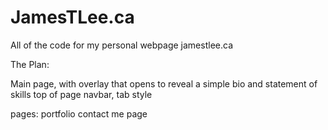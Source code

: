 # JamesTLee.ca

All of the code for my personal webpage jamestlee.ca

The Plan:

Main page, with overlay that opens to reveal a simple bio and statement of skills
top of page navbar, tab style

pages:
    portfolio
    contact me page
